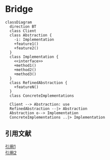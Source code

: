 # Bridge

```mermaid
classDiagram
  direction BT
  class Client
  class Abstraction {
    -i: Implementation
    +feature1()
    +feature2()
  }
  class Implementation {
    <<interface>>
    +method1()
    +method2()
    +method3()
  }
  class RefinedAbstraction {
    +featureN()
  }
  class ConcreteImplementations
  
  Client --> Abstraction: use
  RefinedAbstraction --|> Abstraction
  Abstraction o--> Implementation
  ConcreteImplementations ..|> Implementation
```

## 引用文献

[引用1](https://github.com/engineer-taro/mermaid_design_pattern)  
[引用2](https://refactoring.guru/design-patterns)  
